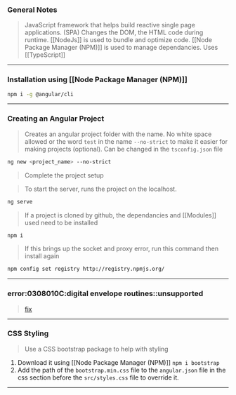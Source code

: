
### General Notes

> JavaScript framework that helps build reactive single page applications. (SPA)
> Changes the DOM, the HTML code during runtime.
> [[NodeJs]] is used to bundle and optimize code.
> [[Node Package Manager (NPM)]] is used to manage dependancies.
> Uses [[TypeScript]]

---

### Installation using [[Node Package Manager (NPM)]]

```Bash
npm i -g @angular/cli
```

---

### Creating an Angular Project

> Creates an angular project folder with the name. No white space allowed or the word `test` in the name
> `--no-strict` to make it easier for making projects (optional). Can be changed in the `tsconfig.json` file
```bash
ng new <project_name> --no-strict
```

> Complete the project setup

>To start the server, runs the project on the localhost.
```Bash
ng serve
```


> If a project is cloned by github, the dependancies and [[Modules]] used need to be installed
```bash
npm i 
```
> If this brings up the socket and proxy error, run this command then install again
``` bash
npm config set registry http://registry.npmjs.org/
```

---

### error:0308010C:digital envelope routines::unsupported

> [fix](https://bobbyhadz.com/blog/react-error-digital-envelope-routines-unsupported)

---
### CSS Styling 

> Use a CSS bootstrap package to help with styling

1. Download it using [[Node Package Manager (NPM)]] `npm i bootstrap`
2. Add the path of the `bootstrap.min.css` file to the `angular.json` file in the css section before the `src/styles.css` file to override it.

---
